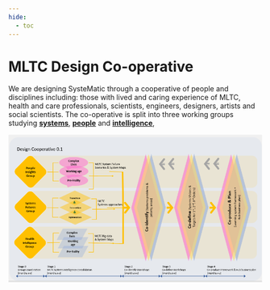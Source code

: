 ```yaml
---
hide:
  - toc
---
```


# MLTC Design Co-operative
We are designing SysteMatic through a cooperative of people and disciplines including: those with lived and caring experience of MLTC, health and care professionals, scientists, engineers, designers, artists and social scientists. The co-operative is split into three working groups studying [**systems**](systems-futures.md), [**people**](people-insights.md) and [**intelligence**](health-intelligence.md), 

[![Design Coop 0.1 Diagram](../assets/design-coop.png)](https://www.google.com)
